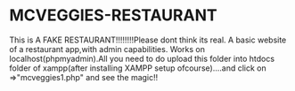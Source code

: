 # MCVEGGIES-RESTAURANT
This is A FAKE RESTAURANT!!!!!!!!Please dont think its real.
A basic website of a restaurant app,with admin capabilities. Works on localhost(phpmyadmin).All you need to do upload this folder into htdocs folder of xampp(after installing XAMPP setup ofcourse)....and click on =>"mcveggies1.php" and see the magic!!
